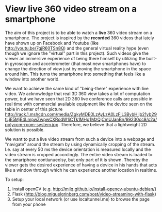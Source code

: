 # View live 360 video stream on a smartphone
The aim of this project is to be able to watch a <b>live</b> 360 video stream on a smartphone. The project is inspired by the <b>recorded</b> 360 videos that lately have shown up on Facebook and Youtube (like http://youtu.be/7gjR60TSn8Q) and the general virtual reality hype (even though we ignore the "virtual" part in this project). Such videos give the viewer an immersive experience of being there himself by utilizing the built-in gyroscope and accelerometer (that most new smartphones have) to change the direction of view just by moving the smartphone in the space around him. This turns the smartphone into something that feels like a window into another world.

We want to achieve the same kind of "being-there" experience with live video. We acknowledge that real 3D 360 view takes a lot of computation power, but we have seen that 2D 360 live conference calls are possible in real time with commercial available equipment like the device seen on the table in center of this picture http://rack.1.mshcdn.com/media/ZgkyMDE0LzAyLzA0LzFlL3BvbHljb21yb29tLjE5MjE4LmpwZwpwCXRodW1iCTk1MHg1MzQjCmUJanBn/99230cc9/c2a/polycom-room-system.jpg. Therefore, we believe that a lightweight 2D solution is possible. 

We want to put a live video stream from such a device into a webpage and "navigate" around the stream by using dynamically cropping of the stream. I.e. say at every 50 ms the device orientation is measured locally and the video stream is cropped accordingly. The entire video stream is loaded to the smartphone contiunueolsy, but only part of it is shown. Thereby the viewer gets the desired experience of having a device in his hands that acts like a window through which he can experience another location in realtime.


To setup:

1. Install openCV (e.g. http://milq.github.io/install-opencv-ubuntu-debian/)
2. Flask (http://blog.miguelgrinberg.com/post/video-streaming-with-flask)
3. Setup your local network (or use localtunnel.me) to browse the page from your phone